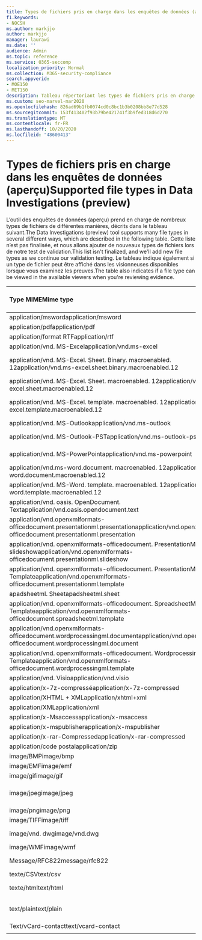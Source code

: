 ```yaml
---
title: Types de fichiers pris en charge dans les enquêtes de données (aperçu)
f1.keywords:
- NOCSH
ms.author: markjjo
author: markjjo
manager: laurawi
ms.date: ''
audience: Admin
ms.topic: reference
ms.service: O365-seccomp
localization_priority: Normal
ms.collection: M365-security-compliance
search.appverid:
- MOE150
- MET150
description: Tableau répertoriant les types de fichiers pris en charge et les visiteurs dans lesquels ils peuvent être consultés pour les enquêtes de données (préversion).
ms.custom: seo-marvel-mar2020
ms.openlocfilehash: 826ad69b1fb0074cd0c8bc1b3b0208bb8e77d528
ms.sourcegitcommit: 153f413402f93b79be421741f3b9fed318d6d270
ms.translationtype: MT
ms.contentlocale: fr-FR
ms.lasthandoff: 10/20/2020
ms.locfileid: "48600413"
---
```

# <a name="supported-file-types-in-data-investigations-preview"></a><span data-ttu-id="3628b-103">Types de fichiers pris en charge dans les enquêtes de données (aperçu)</span><span class="sxs-lookup"><span data-stu-id="3628b-103">Supported file types in Data Investigations (preview)</span></span>

<span data-ttu-id="3628b-104">L’outil des enquêtes de données (aperçu) prend en charge de nombreux types de fichiers de différentes manières, décrits dans le tableau suivant.</span><span class="sxs-lookup"><span data-stu-id="3628b-104">The Data Investigations (preview) tool supports many file types in several different ways, which are described in the following table.</span></span> <span data-ttu-id="3628b-105">Cette liste n’est pas finalisée, et nous allons ajouter de nouveaux types de fichiers lors de notre test de validation.</span><span class="sxs-lookup"><span data-stu-id="3628b-105">This list isn't finalized, and we'll add new file types as we continue our validation testing.</span></span> <span data-ttu-id="3628b-106">Le tableau indique également si un type de fichier peut être affiché dans les visionneuses disponibles lorsque vous examinez les preuves.</span><span class="sxs-lookup"><span data-stu-id="3628b-106">The table also indicates if a file type can be viewed in the available viewers when you're reviewing evidence.</span></span>

| <span data-ttu-id="3628b-107">Type MIME</span><span class="sxs-lookup"><span data-stu-id="3628b-107">Mime type</span></span> | <span data-ttu-id="3628b-108">Classe file</span><span class="sxs-lookup"><span data-stu-id="3628b-108">File class</span></span> | <span data-ttu-id="3628b-109">Visionneuse Native</span><span class="sxs-lookup"><span data-stu-id="3628b-109">Native viewer</span></span> | <span data-ttu-id="3628b-110">Visionneuse de texte</span><span class="sxs-lookup"><span data-stu-id="3628b-110">Text viewer</span></span> | <span data-ttu-id="3628b-111">Visionneuse d’annotations</span><span class="sxs-lookup"><span data-stu-id="3628b-111">Annotate viewer</span></span> | <span data-ttu-id="3628b-112">Extraction de conteneur</span><span class="sxs-lookup"><span data-stu-id="3628b-112">Container extraction</span></span> | <span data-ttu-id="3628b-113">Extensions</span><span class="sxs-lookup"><span data-stu-id="3628b-113">Extensions</span></span> |
|:------|:------|:------|:------|:------|:------|:------|
|<span data-ttu-id="3628b-114">application/msword</span><span class="sxs-lookup"><span data-stu-id="3628b-114">application/msword</span></span> | <span data-ttu-id="3628b-115">Document</span><span class="sxs-lookup"><span data-stu-id="3628b-115">Document</span></span> | <span data-ttu-id="3628b-116">Oui</span><span class="sxs-lookup"><span data-stu-id="3628b-116">Yes</span></span> | <span data-ttu-id="3628b-117">Oui</span><span class="sxs-lookup"><span data-stu-id="3628b-117">Yes</span></span> | <span data-ttu-id="3628b-118">Oui</span><span class="sxs-lookup"><span data-stu-id="3628b-118">Yes</span></span> | <span data-ttu-id="3628b-119">Non</span><span class="sxs-lookup"><span data-stu-id="3628b-119">No</span></span> | <span data-ttu-id="3628b-120">. doc ;. dat</span><span class="sxs-lookup"><span data-stu-id="3628b-120">.doc; .dat</span></span> |
|<span data-ttu-id="3628b-121">application/pdf</span><span class="sxs-lookup"><span data-stu-id="3628b-121">application/pdf</span></span> | <span data-ttu-id="3628b-122">Document</span><span class="sxs-lookup"><span data-stu-id="3628b-122">Document</span></span> | <span data-ttu-id="3628b-123">Oui</span><span class="sxs-lookup"><span data-stu-id="3628b-123">Yes</span></span> | <span data-ttu-id="3628b-124">Oui</span><span class="sxs-lookup"><span data-stu-id="3628b-124">Yes</span></span> | <span data-ttu-id="3628b-125">Oui</span><span class="sxs-lookup"><span data-stu-id="3628b-125">Yes</span></span> | <span data-ttu-id="3628b-126">Non</span><span class="sxs-lookup"><span data-stu-id="3628b-126">No</span></span> | <span data-ttu-id="3628b-127">.pdf</span><span class="sxs-lookup"><span data-stu-id="3628b-127">.pdf</span></span> |
|<span data-ttu-id="3628b-128">application/format RTF</span><span class="sxs-lookup"><span data-stu-id="3628b-128">application/rtf</span></span> | <span data-ttu-id="3628b-129">Document</span><span class="sxs-lookup"><span data-stu-id="3628b-129">Document</span></span> | <span data-ttu-id="3628b-130">Oui</span><span class="sxs-lookup"><span data-stu-id="3628b-130">Yes</span></span> | <span data-ttu-id="3628b-131">Oui</span><span class="sxs-lookup"><span data-stu-id="3628b-131">Yes</span></span> | <span data-ttu-id="3628b-132">Oui</span><span class="sxs-lookup"><span data-stu-id="3628b-132">Yes</span></span> | <span data-ttu-id="3628b-133">Non</span><span class="sxs-lookup"><span data-stu-id="3628b-133">No</span></span> | <span data-ttu-id="3628b-134">. rtf ;. doc</span><span class="sxs-lookup"><span data-stu-id="3628b-134">.rtf; .doc</span></span> |
|<span data-ttu-id="3628b-135">application/vnd. MS-Excel</span><span class="sxs-lookup"><span data-stu-id="3628b-135">application/vnd.ms-excel</span></span> | <span data-ttu-id="3628b-136">Document</span><span class="sxs-lookup"><span data-stu-id="3628b-136">Document</span></span> | <span data-ttu-id="3628b-137">Oui</span><span class="sxs-lookup"><span data-stu-id="3628b-137">Yes</span></span> | <span data-ttu-id="3628b-138">Oui</span><span class="sxs-lookup"><span data-stu-id="3628b-138">Yes</span></span> | <span data-ttu-id="3628b-139">Oui</span><span class="sxs-lookup"><span data-stu-id="3628b-139">Yes</span></span> | <span data-ttu-id="3628b-140">Non</span><span class="sxs-lookup"><span data-stu-id="3628b-140">No</span></span> | <span data-ttu-id="3628b-141">. xls ;. dat</span><span class="sxs-lookup"><span data-stu-id="3628b-141">.xls; .dat</span></span> |
|<span data-ttu-id="3628b-142">application/vnd. MS-Excel. Sheet. Binary. macroenabled. 12</span><span class="sxs-lookup"><span data-stu-id="3628b-142">application/vnd.ms-excel.sheet.binary.macroenabled.12</span></span> | <span data-ttu-id="3628b-143">Productivité/format de document ouvert</span><span class="sxs-lookup"><span data-stu-id="3628b-143">Productivity / Open Document Format</span></span> | <span data-ttu-id="3628b-144">Oui</span><span class="sxs-lookup"><span data-stu-id="3628b-144">Yes</span></span> | <span data-ttu-id="3628b-145">Oui</span><span class="sxs-lookup"><span data-stu-id="3628b-145">Yes</span></span> | <span data-ttu-id="3628b-146">Non</span><span class="sxs-lookup"><span data-stu-id="3628b-146">No</span></span> | <span data-ttu-id="3628b-147">Non</span><span class="sxs-lookup"><span data-stu-id="3628b-147">No</span></span> | <span data-ttu-id="3628b-148">. xlsb</span><span class="sxs-lookup"><span data-stu-id="3628b-148">.xlsb</span></span> |
|<span data-ttu-id="3628b-149">application/vnd. MS-Excel. Sheet. macroenabled. 12</span><span class="sxs-lookup"><span data-stu-id="3628b-149">application/vnd.ms-excel.sheet.macroenabled.12</span></span> | <span data-ttu-id="3628b-150">Document</span><span class="sxs-lookup"><span data-stu-id="3628b-150">Document</span></span> | <span data-ttu-id="3628b-151">Oui</span><span class="sxs-lookup"><span data-stu-id="3628b-151">Yes</span></span> | <span data-ttu-id="3628b-152">Oui</span><span class="sxs-lookup"><span data-stu-id="3628b-152">Yes</span></span> | <span data-ttu-id="3628b-153">Oui</span><span class="sxs-lookup"><span data-stu-id="3628b-153">Yes</span></span> | <span data-ttu-id="3628b-154">Non</span><span class="sxs-lookup"><span data-stu-id="3628b-154">No</span></span> | <span data-ttu-id="3628b-155">. xlsm</span><span class="sxs-lookup"><span data-stu-id="3628b-155">.xlsm</span></span> |
|<span data-ttu-id="3628b-156">application/vnd. MS-Excel. template. macroenabled. 12</span><span class="sxs-lookup"><span data-stu-id="3628b-156">application/vnd.ms-excel.template.macroenabled.12</span></span> | <span data-ttu-id="3628b-157">Productivité/format de document ouvert</span><span class="sxs-lookup"><span data-stu-id="3628b-157">Productivity / Open Document Format</span></span> | <span data-ttu-id="3628b-158">Non</span><span class="sxs-lookup"><span data-stu-id="3628b-158">No</span></span> | <span data-ttu-id="3628b-159">Oui</span><span class="sxs-lookup"><span data-stu-id="3628b-159">Yes</span></span> | <span data-ttu-id="3628b-160">Non</span><span class="sxs-lookup"><span data-stu-id="3628b-160">No</span></span> | <span data-ttu-id="3628b-161">Non</span><span class="sxs-lookup"><span data-stu-id="3628b-161">No</span></span> | <span data-ttu-id="3628b-162">. xltm</span><span class="sxs-lookup"><span data-stu-id="3628b-162">.xltm</span></span> |
|<span data-ttu-id="3628b-163">application/vnd. MS-Outlook</span><span class="sxs-lookup"><span data-stu-id="3628b-163">application/vnd.ms-outlook</span></span> | <span data-ttu-id="3628b-164">Productivité</span><span class="sxs-lookup"><span data-stu-id="3628b-164">Productivity</span></span> | <span data-ttu-id="3628b-165">Non</span><span class="sxs-lookup"><span data-stu-id="3628b-165">No</span></span> | <span data-ttu-id="3628b-166">Non</span><span class="sxs-lookup"><span data-stu-id="3628b-166">No</span></span> | <span data-ttu-id="3628b-167">Non</span><span class="sxs-lookup"><span data-stu-id="3628b-167">No</span></span> | <span data-ttu-id="3628b-168">Non</span><span class="sxs-lookup"><span data-stu-id="3628b-168">No</span></span> | <span data-ttu-id="3628b-169">. MSG</span><span class="sxs-lookup"><span data-stu-id="3628b-169">.msg</span></span> |
|<span data-ttu-id="3628b-170">application/vnd. MS-Outlook-PST</span><span class="sxs-lookup"><span data-stu-id="3628b-170">application/vnd.ms-outlook-pst</span></span> | <span data-ttu-id="3628b-171">Productivité/collaboration</span><span class="sxs-lookup"><span data-stu-id="3628b-171">Productivity / Collaboration</span></span> | <span data-ttu-id="3628b-172">Non</span><span class="sxs-lookup"><span data-stu-id="3628b-172">No</span></span> | <span data-ttu-id="3628b-173">Non</span><span class="sxs-lookup"><span data-stu-id="3628b-173">No</span></span> | <span data-ttu-id="3628b-174">Non</span><span class="sxs-lookup"><span data-stu-id="3628b-174">No</span></span> | <span data-ttu-id="3628b-175">Oui</span><span class="sxs-lookup"><span data-stu-id="3628b-175">Yes</span></span> | <span data-ttu-id="3628b-176">. pst</span><span class="sxs-lookup"><span data-stu-id="3628b-176">.pst</span></span> |
|<span data-ttu-id="3628b-177">application/vnd. MS-PowerPoint</span><span class="sxs-lookup"><span data-stu-id="3628b-177">application/vnd.ms-powerpoint</span></span> | <span data-ttu-id="3628b-178">Document</span><span class="sxs-lookup"><span data-stu-id="3628b-178">Document</span></span> | <span data-ttu-id="3628b-179">Oui</span><span class="sxs-lookup"><span data-stu-id="3628b-179">Yes</span></span> | <span data-ttu-id="3628b-180">Oui</span><span class="sxs-lookup"><span data-stu-id="3628b-180">Yes</span></span> | <span data-ttu-id="3628b-181">Oui</span><span class="sxs-lookup"><span data-stu-id="3628b-181">Yes</span></span> | <span data-ttu-id="3628b-182">Non</span><span class="sxs-lookup"><span data-stu-id="3628b-182">No</span></span> | <span data-ttu-id="3628b-183">. ppt ;. pps ;. pot</span><span class="sxs-lookup"><span data-stu-id="3628b-183">.ppt; .pps; .pot</span></span> |
|<span data-ttu-id="3628b-184">application/vnd.ms-word.document. macroenabled. 12</span><span class="sxs-lookup"><span data-stu-id="3628b-184">application/vnd.ms-word.document.macroenabled.12</span></span> | <span data-ttu-id="3628b-185">Document</span><span class="sxs-lookup"><span data-stu-id="3628b-185">Document</span></span> | <span data-ttu-id="3628b-186">Oui</span><span class="sxs-lookup"><span data-stu-id="3628b-186">Yes</span></span> | <span data-ttu-id="3628b-187">Oui</span><span class="sxs-lookup"><span data-stu-id="3628b-187">Yes</span></span> | <span data-ttu-id="3628b-188">Oui</span><span class="sxs-lookup"><span data-stu-id="3628b-188">Yes</span></span> | <span data-ttu-id="3628b-189">Non</span><span class="sxs-lookup"><span data-stu-id="3628b-189">No</span></span> | <span data-ttu-id="3628b-190">.docm</span><span class="sxs-lookup"><span data-stu-id="3628b-190">.docm</span></span> |
|<span data-ttu-id="3628b-191">application/vnd. MS-Word. template. macroenabled. 12</span><span class="sxs-lookup"><span data-stu-id="3628b-191">application/vnd.ms-word.template.macroenabled.12</span></span> | <span data-ttu-id="3628b-192">Document</span><span class="sxs-lookup"><span data-stu-id="3628b-192">Document</span></span> | <span data-ttu-id="3628b-193">Oui</span><span class="sxs-lookup"><span data-stu-id="3628b-193">Yes</span></span> | <span data-ttu-id="3628b-194">Oui</span><span class="sxs-lookup"><span data-stu-id="3628b-194">Yes</span></span> | <span data-ttu-id="3628b-195">Oui</span><span class="sxs-lookup"><span data-stu-id="3628b-195">Yes</span></span> | <span data-ttu-id="3628b-196">Non</span><span class="sxs-lookup"><span data-stu-id="3628b-196">No</span></span> | <span data-ttu-id="3628b-197">. dotm</span><span class="sxs-lookup"><span data-stu-id="3628b-197">.dotm</span></span> |
|<span data-ttu-id="3628b-198">application/vnd. oasis. OpenDocument. Text</span><span class="sxs-lookup"><span data-stu-id="3628b-198">application/vnd.oasis.opendocument.text</span></span> | <span data-ttu-id="3628b-199">Document</span><span class="sxs-lookup"><span data-stu-id="3628b-199">Document</span></span> | <span data-ttu-id="3628b-200">Oui</span><span class="sxs-lookup"><span data-stu-id="3628b-200">Yes</span></span> | <span data-ttu-id="3628b-201">Oui</span><span class="sxs-lookup"><span data-stu-id="3628b-201">Yes</span></span> | <span data-ttu-id="3628b-202">Oui</span><span class="sxs-lookup"><span data-stu-id="3628b-202">Yes</span></span> | <span data-ttu-id="3628b-203">Non</span><span class="sxs-lookup"><span data-stu-id="3628b-203">No</span></span> | <span data-ttu-id="3628b-204">ODT</span><span class="sxs-lookup"><span data-stu-id="3628b-204">.odt;</span></span>  |
|<span data-ttu-id="3628b-205">application/vnd.openxmlformats-officedocument.presentationml.presentation</span><span class="sxs-lookup"><span data-stu-id="3628b-205">application/vnd.openxmlformats-officedocument.presentationml.presentation</span></span> | <span data-ttu-id="3628b-206">Document</span><span class="sxs-lookup"><span data-stu-id="3628b-206">Document</span></span> | <span data-ttu-id="3628b-207">Oui</span><span class="sxs-lookup"><span data-stu-id="3628b-207">Yes</span></span> | <span data-ttu-id="3628b-208">Oui</span><span class="sxs-lookup"><span data-stu-id="3628b-208">Yes</span></span> | <span data-ttu-id="3628b-209">Oui</span><span class="sxs-lookup"><span data-stu-id="3628b-209">Yes</span></span> | <span data-ttu-id="3628b-210">Non</span><span class="sxs-lookup"><span data-stu-id="3628b-210">No</span></span> | <span data-ttu-id="3628b-211">.pptx</span><span class="sxs-lookup"><span data-stu-id="3628b-211">.pptx</span></span> |
|<span data-ttu-id="3628b-212">application/vnd. openxmlformats-officedocument. PresentationML. slideshow</span><span class="sxs-lookup"><span data-stu-id="3628b-212">application/vnd.openxmlformats-officedocument.presentationml.slideshow</span></span> | <span data-ttu-id="3628b-213">Productivité/format de document ouvert</span><span class="sxs-lookup"><span data-stu-id="3628b-213">Productivity / Open Document Format</span></span> | <span data-ttu-id="3628b-214">Oui</span><span class="sxs-lookup"><span data-stu-id="3628b-214">Yes</span></span> | <span data-ttu-id="3628b-215">Oui</span><span class="sxs-lookup"><span data-stu-id="3628b-215">Yes</span></span> | <span data-ttu-id="3628b-216">Oui</span><span class="sxs-lookup"><span data-stu-id="3628b-216">Yes</span></span> | <span data-ttu-id="3628b-217">Non</span><span class="sxs-lookup"><span data-stu-id="3628b-217">No</span></span> | <span data-ttu-id="3628b-218">. ppsx</span><span class="sxs-lookup"><span data-stu-id="3628b-218">.ppsx</span></span> |
|<span data-ttu-id="3628b-219">application/vnd. openxmlformats-officedocument. PresentationML. Template</span><span class="sxs-lookup"><span data-stu-id="3628b-219">application/vnd.openxmlformats-officedocument.presentationml.template</span></span> | <span data-ttu-id="3628b-220">Document</span><span class="sxs-lookup"><span data-stu-id="3628b-220">Document</span></span> | <span data-ttu-id="3628b-221">Oui</span><span class="sxs-lookup"><span data-stu-id="3628b-221">Yes</span></span> | <span data-ttu-id="3628b-222">Oui</span><span class="sxs-lookup"><span data-stu-id="3628b-222">Yes</span></span> | <span data-ttu-id="3628b-223">Oui</span><span class="sxs-lookup"><span data-stu-id="3628b-223">Yes</span></span> | <span data-ttu-id="3628b-224">Non</span><span class="sxs-lookup"><span data-stu-id="3628b-224">No</span></span> | <span data-ttu-id="3628b-225">. potx</span><span class="sxs-lookup"><span data-stu-id="3628b-225">.potx</span></span> |
| <span data-ttu-id="3628b-226">apadsheetml. Sheet</span><span class="sxs-lookup"><span data-stu-id="3628b-226">apadsheetml.sheet</span></span> | <span data-ttu-id="3628b-227">Document</span><span class="sxs-lookup"><span data-stu-id="3628b-227">Document</span></span> | <span data-ttu-id="3628b-228">Oui</span><span class="sxs-lookup"><span data-stu-id="3628b-228">Yes</span></span> | <span data-ttu-id="3628b-229">Oui</span><span class="sxs-lookup"><span data-stu-id="3628b-229">Yes</span></span> | <span data-ttu-id="3628b-230">Oui</span><span class="sxs-lookup"><span data-stu-id="3628b-230">Yes</span></span> | <span data-ttu-id="3628b-231">Non</span><span class="sxs-lookup"><span data-stu-id="3628b-231">No</span></span> | <span data-ttu-id="3628b-232">. xlsx</span><span class="sxs-lookup"><span data-stu-id="3628b-232">.xlsx</span></span> |
|<span data-ttu-id="3628b-233">application/vnd. openxmlformats-officedocument. SpreadsheetML. Template</span><span class="sxs-lookup"><span data-stu-id="3628b-233">application/vnd.openxmlformats-officedocument.spreadsheetml.template</span></span> | <span data-ttu-id="3628b-234">Document</span><span class="sxs-lookup"><span data-stu-id="3628b-234">Document</span></span> | <span data-ttu-id="3628b-235">Oui</span><span class="sxs-lookup"><span data-stu-id="3628b-235">Yes</span></span> | <span data-ttu-id="3628b-236">Oui</span><span class="sxs-lookup"><span data-stu-id="3628b-236">Yes</span></span> | <span data-ttu-id="3628b-237">Oui</span><span class="sxs-lookup"><span data-stu-id="3628b-237">Yes</span></span> | <span data-ttu-id="3628b-238">Non</span><span class="sxs-lookup"><span data-stu-id="3628b-238">No</span></span> | <span data-ttu-id="3628b-239">. xltx</span><span class="sxs-lookup"><span data-stu-id="3628b-239">.xltx</span></span> |
|<span data-ttu-id="3628b-240">application/vnd.openxmlformats-officedocument.wordprocessingml.document</span><span class="sxs-lookup"><span data-stu-id="3628b-240">application/vnd.openxmlformats-officedocument.wordprocessingml.document</span></span> | <span data-ttu-id="3628b-241">Document</span><span class="sxs-lookup"><span data-stu-id="3628b-241">Document</span></span> | <span data-ttu-id="3628b-242">Oui</span><span class="sxs-lookup"><span data-stu-id="3628b-242">Yes</span></span> | <span data-ttu-id="3628b-243">Oui</span><span class="sxs-lookup"><span data-stu-id="3628b-243">Yes</span></span> | <span data-ttu-id="3628b-244">Oui</span><span class="sxs-lookup"><span data-stu-id="3628b-244">Yes</span></span> | <span data-ttu-id="3628b-245">Non</span><span class="sxs-lookup"><span data-stu-id="3628b-245">No</span></span> | <span data-ttu-id="3628b-246">. docx</span><span class="sxs-lookup"><span data-stu-id="3628b-246">.docx</span></span> |
|<span data-ttu-id="3628b-247">application/vnd. openxmlformats-officedocument. WordprocessingML. Template</span><span class="sxs-lookup"><span data-stu-id="3628b-247">application/vnd.openxmlformats-officedocument.wordprocessingml.template</span></span> | <span data-ttu-id="3628b-248">Document</span><span class="sxs-lookup"><span data-stu-id="3628b-248">Document</span></span> | <span data-ttu-id="3628b-249">Oui</span><span class="sxs-lookup"><span data-stu-id="3628b-249">Yes</span></span> | <span data-ttu-id="3628b-250">Oui</span><span class="sxs-lookup"><span data-stu-id="3628b-250">Yes</span></span> | <span data-ttu-id="3628b-251">Oui</span><span class="sxs-lookup"><span data-stu-id="3628b-251">Yes</span></span> | <span data-ttu-id="3628b-252">Non</span><span class="sxs-lookup"><span data-stu-id="3628b-252">No</span></span> | <span data-ttu-id="3628b-253">. dotx</span><span class="sxs-lookup"><span data-stu-id="3628b-253">.dotx</span></span> |
|<span data-ttu-id="3628b-254">application/vnd. Visio</span><span class="sxs-lookup"><span data-stu-id="3628b-254">application/vnd.visio</span></span> | <span data-ttu-id="3628b-255">Document</span><span class="sxs-lookup"><span data-stu-id="3628b-255">Document</span></span> | <span data-ttu-id="3628b-256">Oui</span><span class="sxs-lookup"><span data-stu-id="3628b-256">Yes</span></span> | <span data-ttu-id="3628b-257">Oui</span><span class="sxs-lookup"><span data-stu-id="3628b-257">Yes</span></span> | <span data-ttu-id="3628b-258">Oui</span><span class="sxs-lookup"><span data-stu-id="3628b-258">Yes</span></span> | <span data-ttu-id="3628b-259">Non</span><span class="sxs-lookup"><span data-stu-id="3628b-259">No</span></span> | <span data-ttu-id="3628b-260">. VSD</span><span class="sxs-lookup"><span data-stu-id="3628b-260">.vsd</span></span> |
|<span data-ttu-id="3628b-261">application/x-7z-compressé</span><span class="sxs-lookup"><span data-stu-id="3628b-261">application/x-7z-compressed</span></span> | <span data-ttu-id="3628b-262">Archive/conteneur</span><span class="sxs-lookup"><span data-stu-id="3628b-262">Archive / Container</span></span> | <span data-ttu-id="3628b-263">Non</span><span class="sxs-lookup"><span data-stu-id="3628b-263">No</span></span> | <span data-ttu-id="3628b-264">Non</span><span class="sxs-lookup"><span data-stu-id="3628b-264">No</span></span> | <span data-ttu-id="3628b-265">Non</span><span class="sxs-lookup"><span data-stu-id="3628b-265">No</span></span> | <span data-ttu-id="3628b-266">Oui</span><span class="sxs-lookup"><span data-stu-id="3628b-266">Yes</span></span> | <span data-ttu-id="3628b-267">.7z</span><span class="sxs-lookup"><span data-stu-id="3628b-267">.7z</span></span> |
|<span data-ttu-id="3628b-268">application/XHTML + XML</span><span class="sxs-lookup"><span data-stu-id="3628b-268">application/xhtml+xml</span></span> | <span data-ttu-id="3628b-269">Document</span><span class="sxs-lookup"><span data-stu-id="3628b-269">Document</span></span> | <span data-ttu-id="3628b-270">Oui</span><span class="sxs-lookup"><span data-stu-id="3628b-270">Yes</span></span> | <span data-ttu-id="3628b-271">Oui</span><span class="sxs-lookup"><span data-stu-id="3628b-271">Yes</span></span> | <span data-ttu-id="3628b-272">Oui</span><span class="sxs-lookup"><span data-stu-id="3628b-272">Yes</span></span> | <span data-ttu-id="3628b-273">Non</span><span class="sxs-lookup"><span data-stu-id="3628b-273">No</span></span> | <span data-ttu-id="3628b-274">. XHTML</span><span class="sxs-lookup"><span data-stu-id="3628b-274">.xhtml</span></span> |
|<span data-ttu-id="3628b-275">application/XML</span><span class="sxs-lookup"><span data-stu-id="3628b-275">application/xml</span></span> | <span data-ttu-id="3628b-276">Document</span><span class="sxs-lookup"><span data-stu-id="3628b-276">Document</span></span> | <span data-ttu-id="3628b-277">Oui</span><span class="sxs-lookup"><span data-stu-id="3628b-277">Yes</span></span> | <span data-ttu-id="3628b-278">Oui</span><span class="sxs-lookup"><span data-stu-id="3628b-278">Yes</span></span> | <span data-ttu-id="3628b-279">Oui</span><span class="sxs-lookup"><span data-stu-id="3628b-279">Yes</span></span> | <span data-ttu-id="3628b-280">Non</span><span class="sxs-lookup"><span data-stu-id="3628b-280">No</span></span> | <span data-ttu-id="3628b-281">. Xml</span><span class="sxs-lookup"><span data-stu-id="3628b-281">.xml</span></span> |
|<span data-ttu-id="3628b-282">application/x-Msaccess</span><span class="sxs-lookup"><span data-stu-id="3628b-282">application/x-msaccess</span></span> | <span data-ttu-id="3628b-283">Document</span><span class="sxs-lookup"><span data-stu-id="3628b-283">Document</span></span> | <span data-ttu-id="3628b-284">Oui</span><span class="sxs-lookup"><span data-stu-id="3628b-284">Yes</span></span> | <span data-ttu-id="3628b-285">Oui</span><span class="sxs-lookup"><span data-stu-id="3628b-285">Yes</span></span> | <span data-ttu-id="3628b-286">Oui</span><span class="sxs-lookup"><span data-stu-id="3628b-286">Yes</span></span> | <span data-ttu-id="3628b-287">Non</span><span class="sxs-lookup"><span data-stu-id="3628b-287">No</span></span> | <span data-ttu-id="3628b-288">. mdb</span><span class="sxs-lookup"><span data-stu-id="3628b-288">.mdb</span></span> |
|<span data-ttu-id="3628b-289">application/x-mspublisher</span><span class="sxs-lookup"><span data-stu-id="3628b-289">application/x-mspublisher</span></span> | <span data-ttu-id="3628b-290">Document</span><span class="sxs-lookup"><span data-stu-id="3628b-290">Document</span></span> | <span data-ttu-id="3628b-291">Oui</span><span class="sxs-lookup"><span data-stu-id="3628b-291">Yes</span></span> | <span data-ttu-id="3628b-292">Oui</span><span class="sxs-lookup"><span data-stu-id="3628b-292">Yes</span></span> | <span data-ttu-id="3628b-293">Oui</span><span class="sxs-lookup"><span data-stu-id="3628b-293">Yes</span></span> | <span data-ttu-id="3628b-294">Non</span><span class="sxs-lookup"><span data-stu-id="3628b-294">No</span></span> | <span data-ttu-id="3628b-295">. pub</span><span class="sxs-lookup"><span data-stu-id="3628b-295">.pub</span></span> |
|<span data-ttu-id="3628b-296">application/x-rar-Compressed</span><span class="sxs-lookup"><span data-stu-id="3628b-296">application/x-rar-compressed</span></span> | <span data-ttu-id="3628b-297">Archive/conteneur</span><span class="sxs-lookup"><span data-stu-id="3628b-297">Archive / Container</span></span> | <span data-ttu-id="3628b-298">Non</span><span class="sxs-lookup"><span data-stu-id="3628b-298">No</span></span> | <span data-ttu-id="3628b-299">Non</span><span class="sxs-lookup"><span data-stu-id="3628b-299">No</span></span> | <span data-ttu-id="3628b-300">Non</span><span class="sxs-lookup"><span data-stu-id="3628b-300">No</span></span> | <span data-ttu-id="3628b-301">Oui</span><span class="sxs-lookup"><span data-stu-id="3628b-301">Yes</span></span> | <span data-ttu-id="3628b-302">. rar</span><span class="sxs-lookup"><span data-stu-id="3628b-302">.rar</span></span> |
| <span data-ttu-id="3628b-303">application/code postal</span><span class="sxs-lookup"><span data-stu-id="3628b-303">application/zip</span></span> | <span data-ttu-id="3628b-304">Archive/conteneur</span><span class="sxs-lookup"><span data-stu-id="3628b-304">Archive / Container</span></span> | <span data-ttu-id="3628b-305">Non</span><span class="sxs-lookup"><span data-stu-id="3628b-305">No</span></span> | <span data-ttu-id="3628b-306">Non</span><span class="sxs-lookup"><span data-stu-id="3628b-306">No</span></span> | <span data-ttu-id="3628b-307">Non</span><span class="sxs-lookup"><span data-stu-id="3628b-307">No</span></span> | <span data-ttu-id="3628b-308">Oui</span><span class="sxs-lookup"><span data-stu-id="3628b-308">Yes</span></span> | <span data-ttu-id="3628b-309">.zip</span><span class="sxs-lookup"><span data-stu-id="3628b-309">.zip</span></span> |
|<span data-ttu-id="3628b-310">image/BMP</span><span class="sxs-lookup"><span data-stu-id="3628b-310">image/bmp</span></span> | <span data-ttu-id="3628b-311">Image</span><span class="sxs-lookup"><span data-stu-id="3628b-311">Image</span></span> | <span data-ttu-id="3628b-312">Oui</span><span class="sxs-lookup"><span data-stu-id="3628b-312">Yes</span></span> | <span data-ttu-id="3628b-313">Oui</span><span class="sxs-lookup"><span data-stu-id="3628b-313">Yes</span></span> | <span data-ttu-id="3628b-314">Oui</span><span class="sxs-lookup"><span data-stu-id="3628b-314">Yes</span></span> | <span data-ttu-id="3628b-315">Non</span><span class="sxs-lookup"><span data-stu-id="3628b-315">No</span></span> | <span data-ttu-id="3628b-316">.bmp</span><span class="sxs-lookup"><span data-stu-id="3628b-316">.bmp</span></span> |
|<span data-ttu-id="3628b-317">image/EMF</span><span class="sxs-lookup"><span data-stu-id="3628b-317">image/emf</span></span> | <span data-ttu-id="3628b-318">Image</span><span class="sxs-lookup"><span data-stu-id="3628b-318">Image</span></span> | <span data-ttu-id="3628b-319">Oui</span><span class="sxs-lookup"><span data-stu-id="3628b-319">Yes</span></span> | <span data-ttu-id="3628b-320">Oui</span><span class="sxs-lookup"><span data-stu-id="3628b-320">Yes</span></span> | <span data-ttu-id="3628b-321">Oui</span><span class="sxs-lookup"><span data-stu-id="3628b-321">Yes</span></span> | <span data-ttu-id="3628b-322">Non</span><span class="sxs-lookup"><span data-stu-id="3628b-322">No</span></span> | <span data-ttu-id="3628b-323">. EMF</span><span class="sxs-lookup"><span data-stu-id="3628b-323">.emf</span></span> |
|<span data-ttu-id="3628b-324">image/gif</span><span class="sxs-lookup"><span data-stu-id="3628b-324">image/gif</span></span> | <span data-ttu-id="3628b-325">Document</span><span class="sxs-lookup"><span data-stu-id="3628b-325">Document</span></span> | <span data-ttu-id="3628b-326">Oui</span><span class="sxs-lookup"><span data-stu-id="3628b-326">Yes</span></span> | <span data-ttu-id="3628b-327">Oui</span><span class="sxs-lookup"><span data-stu-id="3628b-327">Yes</span></span> | <span data-ttu-id="3628b-328">Oui</span><span class="sxs-lookup"><span data-stu-id="3628b-328">Yes</span></span> | <span data-ttu-id="3628b-329">Non</span><span class="sxs-lookup"><span data-stu-id="3628b-329">No</span></span> | <span data-ttu-id="3628b-330">.gif</span><span class="sxs-lookup"><span data-stu-id="3628b-330">.gif</span></span> |
|<span data-ttu-id="3628b-331">image/jpeg</span><span class="sxs-lookup"><span data-stu-id="3628b-331">image/jpeg</span></span> | <span data-ttu-id="3628b-332">Image</span><span class="sxs-lookup"><span data-stu-id="3628b-332">Image</span></span> | <span data-ttu-id="3628b-333">Oui</span><span class="sxs-lookup"><span data-stu-id="3628b-333">Yes</span></span> | <span data-ttu-id="3628b-334">Oui</span><span class="sxs-lookup"><span data-stu-id="3628b-334">Yes</span></span> | <span data-ttu-id="3628b-335">Oui</span><span class="sxs-lookup"><span data-stu-id="3628b-335">Yes</span></span> | <span data-ttu-id="3628b-336">Non</span><span class="sxs-lookup"><span data-stu-id="3628b-336">No</span></span> | <span data-ttu-id="3628b-337">. jpg ;. jpeg ;. dat ;. jpgt</span><span class="sxs-lookup"><span data-stu-id="3628b-337">.jpg; .jpeg; .dat; .jpgt</span></span> |
|<span data-ttu-id="3628b-338">image/png</span><span class="sxs-lookup"><span data-stu-id="3628b-338">image/png</span></span> | <span data-ttu-id="3628b-339">Image</span><span class="sxs-lookup"><span data-stu-id="3628b-339">Image</span></span> | <span data-ttu-id="3628b-340">Oui</span><span class="sxs-lookup"><span data-stu-id="3628b-340">Yes</span></span> | <span data-ttu-id="3628b-341">Oui</span><span class="sxs-lookup"><span data-stu-id="3628b-341">Yes</span></span> | <span data-ttu-id="3628b-342">Oui</span><span class="sxs-lookup"><span data-stu-id="3628b-342">Yes</span></span> | <span data-ttu-id="3628b-343">Non</span><span class="sxs-lookup"><span data-stu-id="3628b-343">No</span></span> | <span data-ttu-id="3628b-344">.png</span><span class="sxs-lookup"><span data-stu-id="3628b-344">.png</span></span> |
|<span data-ttu-id="3628b-345">image/TIFF</span><span class="sxs-lookup"><span data-stu-id="3628b-345">image/tiff</span></span> | <span data-ttu-id="3628b-346">Image</span><span class="sxs-lookup"><span data-stu-id="3628b-346">Image</span></span> | <span data-ttu-id="3628b-347">Oui</span><span class="sxs-lookup"><span data-stu-id="3628b-347">Yes</span></span> | <span data-ttu-id="3628b-348">Oui</span><span class="sxs-lookup"><span data-stu-id="3628b-348">Yes</span></span> | <span data-ttu-id="3628b-349">Oui</span><span class="sxs-lookup"><span data-stu-id="3628b-349">Yes</span></span> | <span data-ttu-id="3628b-350">Non</span><span class="sxs-lookup"><span data-stu-id="3628b-350">No</span></span> | <span data-ttu-id="3628b-351">. TIF</span><span class="sxs-lookup"><span data-stu-id="3628b-351">.tif</span></span> |
|<span data-ttu-id="3628b-352">image/vnd. dwg</span><span class="sxs-lookup"><span data-stu-id="3628b-352">image/vnd.dwg</span></span> | <span data-ttu-id="3628b-353">Document</span><span class="sxs-lookup"><span data-stu-id="3628b-353">Document</span></span> | <span data-ttu-id="3628b-354">Oui</span><span class="sxs-lookup"><span data-stu-id="3628b-354">Yes</span></span> | <span data-ttu-id="3628b-355">Oui</span><span class="sxs-lookup"><span data-stu-id="3628b-355">Yes</span></span> | <span data-ttu-id="3628b-356">Oui</span><span class="sxs-lookup"><span data-stu-id="3628b-356">Yes</span></span> | <span data-ttu-id="3628b-357">Non</span><span class="sxs-lookup"><span data-stu-id="3628b-357">No</span></span> | <span data-ttu-id="3628b-358">. dwg ;. DXF ;</span><span class="sxs-lookup"><span data-stu-id="3628b-358">.dwg; .dxf;</span></span> |
|<span data-ttu-id="3628b-359">image/WMF</span><span class="sxs-lookup"><span data-stu-id="3628b-359">image/wmf</span></span> | <span data-ttu-id="3628b-360">Document</span><span class="sxs-lookup"><span data-stu-id="3628b-360">Document</span></span> | <span data-ttu-id="3628b-361">Oui</span><span class="sxs-lookup"><span data-stu-id="3628b-361">Yes</span></span> | <span data-ttu-id="3628b-362">Oui</span><span class="sxs-lookup"><span data-stu-id="3628b-362">Yes</span></span> | <span data-ttu-id="3628b-363">Oui</span><span class="sxs-lookup"><span data-stu-id="3628b-363">Yes</span></span> | <span data-ttu-id="3628b-364">Non</span><span class="sxs-lookup"><span data-stu-id="3628b-364">No</span></span> | <span data-ttu-id="3628b-365">. wmf</span><span class="sxs-lookup"><span data-stu-id="3628b-365">.wmf</span></span> |
| <span data-ttu-id="3628b-366">Message/RFC822</span><span class="sxs-lookup"><span data-stu-id="3628b-366">message/rfc822</span></span> | <span data-ttu-id="3628b-367">Productivité/collaboration</span><span class="sxs-lookup"><span data-stu-id="3628b-367">Productivity / Collaboration</span></span> | <span data-ttu-id="3628b-368">Non</span><span class="sxs-lookup"><span data-stu-id="3628b-368">No</span></span> | <span data-ttu-id="3628b-369">Non</span><span class="sxs-lookup"><span data-stu-id="3628b-369">No</span></span> | <span data-ttu-id="3628b-370">Non</span><span class="sxs-lookup"><span data-stu-id="3628b-370">No</span></span> | <span data-ttu-id="3628b-371">Non</span><span class="sxs-lookup"><span data-stu-id="3628b-371">No</span></span> | <span data-ttu-id="3628b-372">.eml</span><span class="sxs-lookup"><span data-stu-id="3628b-372">.eml</span></span> |
|<span data-ttu-id="3628b-373">texte/CSV</span><span class="sxs-lookup"><span data-stu-id="3628b-373">text/csv</span></span> | <span data-ttu-id="3628b-374">Document</span><span class="sxs-lookup"><span data-stu-id="3628b-374">Document</span></span> | <span data-ttu-id="3628b-375">Oui</span><span class="sxs-lookup"><span data-stu-id="3628b-375">Yes</span></span> | <span data-ttu-id="3628b-376">Oui</span><span class="sxs-lookup"><span data-stu-id="3628b-376">Yes</span></span> | <span data-ttu-id="3628b-377">Oui</span><span class="sxs-lookup"><span data-stu-id="3628b-377">Yes</span></span> | <span data-ttu-id="3628b-378">Non</span><span class="sxs-lookup"><span data-stu-id="3628b-378">No</span></span> | <span data-ttu-id="3628b-379">. csv</span><span class="sxs-lookup"><span data-stu-id="3628b-379">.csv</span></span> |
|<span data-ttu-id="3628b-380">texte/html</span><span class="sxs-lookup"><span data-stu-id="3628b-380">text/html</span></span> | <span data-ttu-id="3628b-381">Document</span><span class="sxs-lookup"><span data-stu-id="3628b-381">Document</span></span> | <span data-ttu-id="3628b-382">Oui</span><span class="sxs-lookup"><span data-stu-id="3628b-382">Yes</span></span> | <span data-ttu-id="3628b-383">Oui</span><span class="sxs-lookup"><span data-stu-id="3628b-383">Yes</span></span> | <span data-ttu-id="3628b-384">Oui</span><span class="sxs-lookup"><span data-stu-id="3628b-384">Yes</span></span> | <span data-ttu-id="3628b-385">Non</span><span class="sxs-lookup"><span data-stu-id="3628b-385">No</span></span> | <span data-ttu-id="3628b-386">. html ;. shtml ;. htm</span><span class="sxs-lookup"><span data-stu-id="3628b-386">.html; .shtml; .htm</span></span> |
|<span data-ttu-id="3628b-387">text/plain</span><span class="sxs-lookup"><span data-stu-id="3628b-387">text/plain</span></span> | <span data-ttu-id="3628b-388">Document</span><span class="sxs-lookup"><span data-stu-id="3628b-388">Document</span></span> | <span data-ttu-id="3628b-389">Oui</span><span class="sxs-lookup"><span data-stu-id="3628b-389">Yes</span></span> | <span data-ttu-id="3628b-390">Oui</span><span class="sxs-lookup"><span data-stu-id="3628b-390">Yes</span></span> | <span data-ttu-id="3628b-391">Oui</span><span class="sxs-lookup"><span data-stu-id="3628b-391">Yes</span></span> | <span data-ttu-id="3628b-392">Non</span><span class="sxs-lookup"><span data-stu-id="3628b-392">No</span></span> | <span data-ttu-id="3628b-393">. txt ;. css ;. con ;. pl ;. csv ;. dat</span><span class="sxs-lookup"><span data-stu-id="3628b-393">.txt; .css;.con; .pl; .csv; .dat</span></span> |
|<span data-ttu-id="3628b-394">Text/vCard-contact</span><span class="sxs-lookup"><span data-stu-id="3628b-394">text/vcard-contact</span></span> | <span data-ttu-id="3628b-395">Document</span><span class="sxs-lookup"><span data-stu-id="3628b-395">Document</span></span> | <span data-ttu-id="3628b-396">Oui</span><span class="sxs-lookup"><span data-stu-id="3628b-396">Yes</span></span> | <span data-ttu-id="3628b-397">Oui</span><span class="sxs-lookup"><span data-stu-id="3628b-397">Yes</span></span> | <span data-ttu-id="3628b-398">Oui</span><span class="sxs-lookup"><span data-stu-id="3628b-398">Yes</span></span> | <span data-ttu-id="3628b-399">Non</span><span class="sxs-lookup"><span data-stu-id="3628b-399">No</span></span> | <span data-ttu-id="3628b-400">. vcf</span><span class="sxs-lookup"><span data-stu-id="3628b-400">.vcf</span></span> |
||||||||
